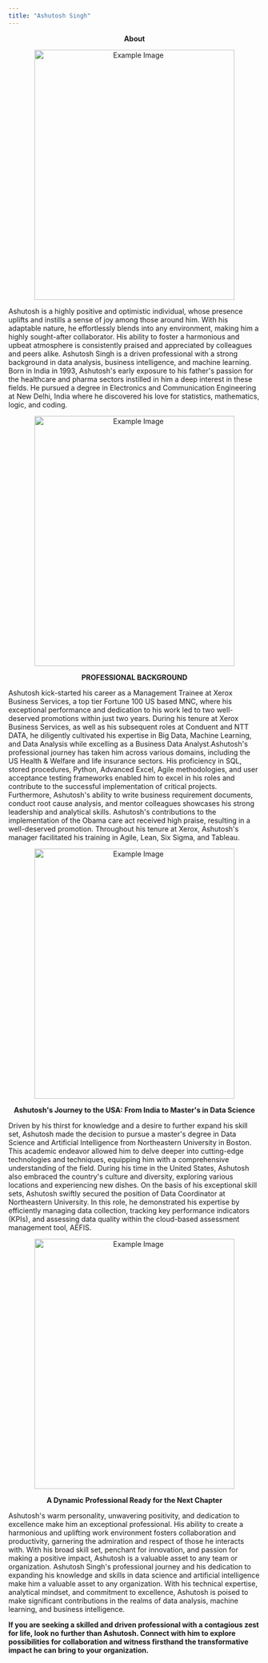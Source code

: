 ```yaml
---
title: "Ashutosh Singh"
---
```


<p align='center'><strong>About</strong></p>

<div align="center">
    <img src="/about/SA3.jpg" alt="Example Image" width="400" height="500">
</div>

Ashutosh is a highly positive and optimistic individual, whose presence uplifts and instills a sense of joy among those around him. With his adaptable nature, he effortlessly blends into any environment, making him a highly sought-after collaborator. His ability to foster a harmonious and upbeat atmosphere is consistently praised and appreciated by colleagues and peers alike. Ashutosh Singh is a driven professional with a strong background in data analysis, business intelligence, and machine learning. Born in India in 1993, Ashutosh's early exposure to his father's passion for the healthcare and pharma sectors instilled in him a deep interest in these fields. He pursued a degree in Electronics and Communication Engineering at New Delhi, India where he discovered his love for statistics, mathematics, logic, and coding.

<div align="center">
    <img src="/about/SA1.jpg" alt="Example Image" width="400" height="500">
</div>

<p align='center'><strong>PROFESSIONAL BACKGROUND</strong></p>

Ashutosh kick-started his career as a Management Trainee at Xerox Business Services, a top tier Fortune 100 US based MNC, where his exceptional performance and dedication to his work led to two well-deserved promotions within just two years. During his tenure at Xerox Business Services, as well as his subsequent roles at Conduent and NTT DATA, he diligently cultivated his expertise in Big Data, Machine Learning, and Data Analysis while excelling as a Business Data Analyst.Ashutosh's professional journey has taken him across various domains, including the US Health & Welfare and life insurance sectors. His proficiency in SQL, stored procedures, Python, Advanced Excel, Agile methodologies, and user acceptance testing frameworks enabled him to excel in his roles and contribute to the successful implementation of critical projects. Furthermore, Ashutosh's ability to write business requirement documents, conduct root cause analysis, and mentor colleagues showcases his strong leadership and analytical skills. Ashutosh's contributions to the implementation of the Obama care act received high praise, resulting in a well-deserved promotion. Throughout his tenure at Xerox, Ashutosh's manager facilitated his training in Agile, Lean, Six Sigma, and Tableau.

<div align="center">
    <img src="/about/SA4.jpeg" alt="Example Image" width="400" height="500">
</div>

<p align='center'><strong>Ashutosh's Journey to the USA: From India to Master's in Data Science</strong></p>

Driven by his thirst for knowledge and a desire to further expand his skill set, Ashutosh made the decision to pursue a master's degree in Data Science and Artificial Intelligence from Northeastern University in Boston. This academic endeavor allowed him to delve deeper into cutting-edge technologies and techniques, equipping him with a comprehensive understanding of the field. During his time in the United States, Ashutosh also embraced the country's culture and diversity, exploring various locations and experiencing new dishes. On the basis of his exceptional skill sets, Ashutosh swiftly secured the position of Data Coordinator at Northeastern University. In this role, he demonstrated his expertise by efficiently managing data collection, tracking key performance indicators (KPIs), and assessing data quality within the cloud-based assessment management tool, AEFIS. 

<div align="center">
    <img src="/about/SA6.jpeg" alt="Example Image" width="400" height="500">
</div>

<p align='center'><strong>A Dynamic Professional Ready for the Next Chapter</strong></p>

Ashutosh's warm personality, unwavering positivity, and dedication to excellence make him an exceptional professional. His ability to create a harmonious and uplifting work environment fosters collaboration and productivity, garnering the admiration and respect of those he interacts with. With his broad skill set, penchant for innovation, and passion for making a positive impact, Ashutosh is a valuable asset to any team or organization. Ashutosh Singh's professional journey and his dedication to expanding his knowledge and skills in data science and artificial intelligence make him a valuable asset to any organization. With his technical expertise, analytical mindset, and commitment to excellence, Ashutosh is poised to make significant contributions in the realms of data analysis, machine learning, and business intelligence.

**If you are seeking a skilled and driven professional with a contagious zest for life, look no further than Ashutosh. Connect with him to explore possibilities for collaboration and witness firsthand the transformative impact he can bring to your organization.**

